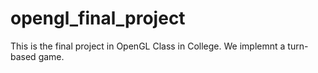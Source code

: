 # opengl_final_project

This is the final project in OpenGL Class in College. We implemnt a turn-based game.
